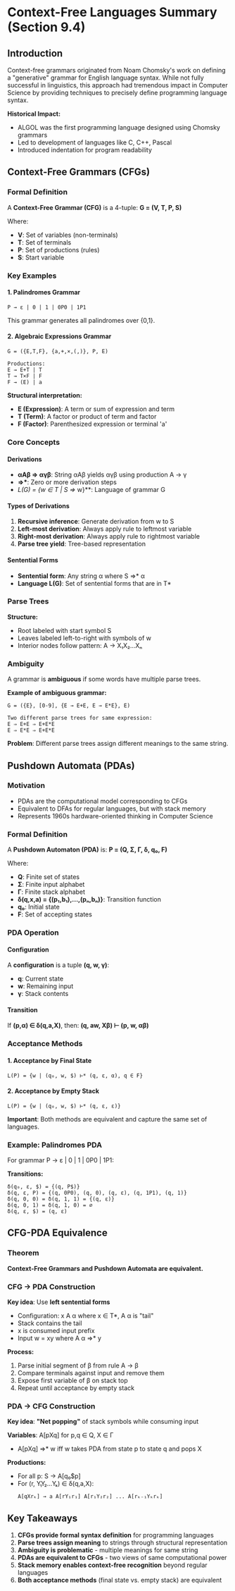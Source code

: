 # Context-Free Languages Summary (Section 9.4)

## Introduction

Context-free grammars originated from Noam Chomsky's work on defining a "generative" grammar for English language syntax. While not fully successful in linguistics, this approach had tremendous impact in Computer Science by providing techniques to precisely define programming language syntax.

**Historical Impact:**
- ALGOL was the first programming language designed using Chomsky grammars
- Led to development of languages like C, C++, Pascal
- Introduced indentation for program readability

## Context-Free Grammars (CFGs)

### Formal Definition

A **Context-Free Grammar (CFG)** is a 4-tuple: **G = (V, T, P, S)**

Where:
- **V**: Set of variables (non-terminals)
- **T**: Set of terminals 
- **P**: Set of productions (rules)
- **S**: Start variable

### Key Examples

#### 1. Palindromes Grammar
```
P → ε | 0 | 1 | 0P0 | 1P1
```
This grammar generates all palindromes over {0,1}.

#### 2. Algebraic Expressions Grammar
```
G = ({E,T,F}, {a,+,×,(,)}, P, E)

Productions:
E → E+T | T
T → T×F | F  
F → (E) | a
```

**Structural interpretation:**
- **E (Expression)**: A term or sum of expression and term
- **T (Term)**: A factor or product of term and factor  
- **F (Factor)**: Parenthesized expression or terminal 'a'

### Core Concepts

#### Derivations
- **αAβ ⇒ αγβ**: String αAβ yields αγβ using production A → γ
- **⇒\***: Zero or more derivation steps
- **L(G) = {w ∈ T* | S ⇒* w}**: Language of grammar G

#### Types of Derivations
1. **Recursive inference**: Generate derivation from w to S
2. **Left-most derivation**: Always apply rule to leftmost variable
3. **Right-most derivation**: Always apply rule to rightmost variable
4. **Parse tree yield**: Tree-based representation

#### Sentential Forms
- **Sentential form**: Any string α where S ⇒* α
- **Language L(G)**: Set of sentential forms that are in T*

### Parse Trees

**Structure:**
- Root labeled with start symbol S
- Leaves labeled left-to-right with symbols of w
- Interior nodes follow pattern: A → X₁X₂...Xₙ

### Ambiguity

A grammar is **ambiguous** if some words have multiple parse trees.

**Example of ambiguous grammar:**
```
G = ({E}, [0-9], {E → E+E, E → E*E}, E)

Two different parse trees for same expression:
E ⇒ E+E ⇒ E+E*E
E ⇒ E*E ⇒ E+E*E
```

**Problem**: Different parse trees assign different meanings to the same string.

## Pushdown Automata (PDAs)

### Motivation
- PDAs are the computational model corresponding to CFGs
- Equivalent to DFAs for regular languages, but with stack memory
- Represents 1960s hardware-oriented thinking in Computer Science

### Formal Definition

A **Pushdown Automaton (PDA)** is: **P = (Q, Σ, Γ, δ, q₀, F)**

Where:
- **Q**: Finite set of states
- **Σ**: Finite input alphabet  
- **Γ**: Finite stack alphabet
- **δ(q,x,a) = {(p₁,b₁),...,(pₙ,bₙ)}**: Transition function
- **q₀**: Initial state
- **F**: Set of accepting states

### PDA Operation

#### Configuration
A **configuration** is a tuple **(q, w, γ)**:
- **q**: Current state
- **w**: Remaining input
- **γ**: Stack contents

#### Transition
If **(p,α) ∈ δ(q,a,X)**, then:
**(q, aw, Xβ) ⊢ (p, w, αβ)**

### Acceptance Methods

#### 1. Acceptance by Final State
```
L(P) = {w | (q₀, w, $) ⊢* (q, ε, α), q ∈ F}
```

#### 2. Acceptance by Empty Stack  
```
L(P) = {w | (q₀, w, $) ⊢* (q, ε, ε)}
```

**Important**: Both methods are equivalent and capture the same set of languages.

### Example: Palindromes PDA

For grammar P → ε | 0 | 1 | 0P0 | 1P1:

**Transitions:**
```
δ(q₀, ε, $) = {(q, P$)}
δ(q, ε, P) = {(q, 0P0), (q, 0), (q, ε), (q, 1P1), (q, 1)}
δ(q, 0, 0) = δ(q, 1, 1) = {(q, ε)}
δ(q, 0, 1) = δ(q, 1, 0) = ∅
δ(q, ε, $) = (q, ε)
```

## CFG-PDA Equivalence

### Theorem
**Context-Free Grammars and Pushdown Automata are equivalent.**

### CFG → PDA Construction

**Key idea**: Use **left sentential forms**
- Configuration: x A α where x ∈ T*, A α is "tail" 
- Stack contains the tail
- x is consumed input prefix
- Input w = xy where A α ⇒* y

**Process:**
1. Parse initial segment of β from rule A → β
2. Compare terminals against input and remove them
3. Expose first variable of β on stack top
4. Repeat until acceptance by empty stack

### PDA → CFG Construction

**Key idea**: **"Net popping"** of stack symbols while consuming input

**Variables**: A[pXq] for p,q ∈ Q, X ∈ Γ
- A[pXq] ⇒* w iff w takes PDA from state p to state q and pops X

**Productions:**
- For all p: S → A[q₀$p]  
- For (r, Y₁Y₂...Yₖ) ∈ δ(q,a,X):
  ```
  A[qXrₖ] → a A[rY₁r₁] A[r₁Y₂r₂] ... A[rₖ₋₁Yₖrₖ]
  ```

## Key Takeaways

1. **CFGs provide formal syntax definition** for programming languages
2. **Parse trees assign meaning** to strings through structural representation  
3. **Ambiguity is problematic** - multiple meanings for same string
4. **PDAs are equivalent to CFGs** - two views of same computational power
5. **Stack memory enables context-free recognition** beyond regular languages
6. **Both acceptance methods** (final state vs. empty stack) are equivalent